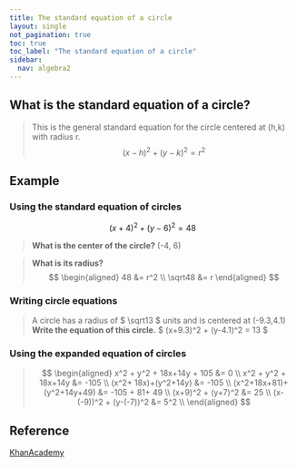 ```yaml
---
title: The standard equation of a circle
layout: single
not_pagination: true
toc: true
toc_label: "The standard equation of a circle"
sidebar: 
  nav: algebra2
---
```


## What is the standard equation of a circle?

> This is the general standard equation for the circle centered at (h,k) with radius r.
$$
(x-h)^2 + (y-k)^2 = r^2
$$

## Example

### Using the standard equation of circles 
$$ (x+4)^2+(y-6)^2 = 48 $$
> **What is the center of the circle?**
(-4, 6)

> **What is its radius?**
$$ 
\begin{aligned}
48 &= r^2 \\
\sqrt48 &= r
\end{aligned}
$$

### Writing circle equations
> A circle has a radius of $ \sqrt13 $ units and is centered at (-9.3,4.1)
**Write the equation of this circle.**
$ (x+9.3)^2 + (y-4.1)^2 = 13 $

### Using the expanded equation of circles
> $$ 
\begin{aligned}
x^2 + y^2 + 18x+14y + 105 &= 0 \\
x^2 + y^2 + 18x+14y &= -105 \\
(x^2+ 18x)+(y^2+14y) &= -105 \\
(x^2+18x+81)+(y^2+14y+49) &= -105 + 81+ 49 \\
(x+9)^2 + (y+7)^2 &= 25 \\
(x-(-9))^2 + (y-(-7))^2 &= 5^2 \\
\end{aligned}
$$

## Reference

[KhanAcademy](https://www.khanacademy.org/math/algebra-home/algebra2/intro-to-conics-alg2/expanded-equation-circle-alg2/a/circle-equation-review)
